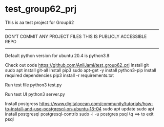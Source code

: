 # test_group62_prj
This is aa test project for Group62

********************************
DON'T COMMIT ANY PROJECT FILES
THIS IS PUBLICLY ACCESSIBLE REPO
********************************

Default python version for ubuntu 20.4 is python3.8

Check out code 
    https://github.com/AnilJami/test_group62_prj
Install git
    sudo apt install git-all
Install pip3
    sudo apt-get -y install python3-pip
Install required dependencies
    pip3 install -r requirements.txt

Run test file
    python3 test.py
    
Run test UI 
    python3 server.py
    
Install postgress
https://www.digitalocean.com/community/tutorials/how-to-install-and-use-postgresql-on-ubuntu-18-04
sudo apt update
sudo apt install postgresql postgresql-contrib
sudo -i -u postgres
psql
\q ==> to exit psql
